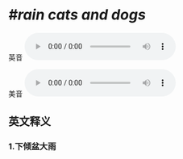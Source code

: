 # ***\#rain cats and dogs*** 
英音
<audio src="./media/rain cats and dogs1_AAC.aac" controls="controls"></audio>

美音
<audio src="./media/rain cats and dogs2_AAC.aac" controls="controls"></audio>



  

英文释义
---
### 1.**下倾盆大雨**  


